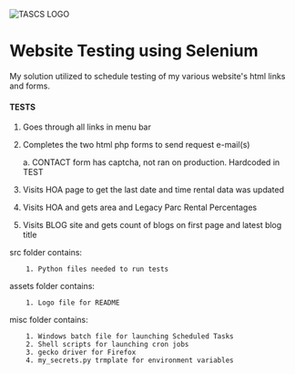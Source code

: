 ![TASCS LOGO](./assets/logo.png)

# Website Testing using Selenium
My solution utilized to schedule testing of my various website's html links and forms.


#### TESTS

1. Goes through all links in menu bar
2. Completes the two html php forms to send request e-mail(s)

   a. CONTACT form has captcha, not ran on production. Hardcoded in TEST

4. Visits HOA page to get the last date and time rental data was updated 
4. Visits HOA and gets area and Legacy Parc Rental Percentages 
5. Visits BLOG site and gets count of blogs on first page and latest blog title

src folder contains: 

        1. Python files needed to run tests

assets folder contains:

        1. Logo file for README

misc folder contains: 

        1. Windows batch file for launching Scheduled Tasks 
        2. Shell scripts for launching cron jobs 
        3. gecko driver for Firefox
        4. my_secrets.py trmplate for environment variables
